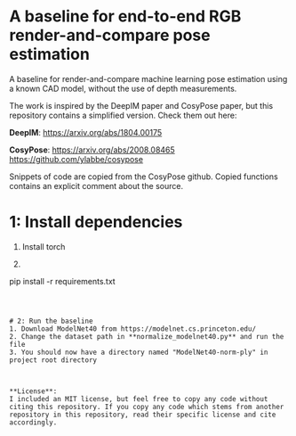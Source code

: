# A baseline for end-to-end RGB render-and-compare pose estimation
A baseline for render-and-compare machine learning pose estimation using a known CAD model, without the use of depth measurements.

The work is inspired by the DeepIM paper and CosyPose paper, but this repository contains a simplified version.
Check them out here:

**DeepIM**:
https://arxiv.org/abs/1804.00175

**CosyPose**:
https://arxiv.org/abs/2008.08465
https://github.com/ylabbe/cosypose

Snippets of code are copied from the CosyPose github. Copied functions contains an explicit comment about the source.

# 1: Install dependencies
1. Install torch
2. ```bash
pip install -r requirements.txt
```



# 2: Run the baseline
1. Download ModelNet40 from https://modelnet.cs.princeton.edu/
2. Change the dataset path in **normalize_modelnet40.py** and run the file
3. You should now have a directory named "ModelNet40-norm-ply" in project root directory



**License**:
I included an MIT license, but feel free to copy any code without citing this repository. If you copy any code which stems from another repository in this repository, read their specific license and cite accordingly.
